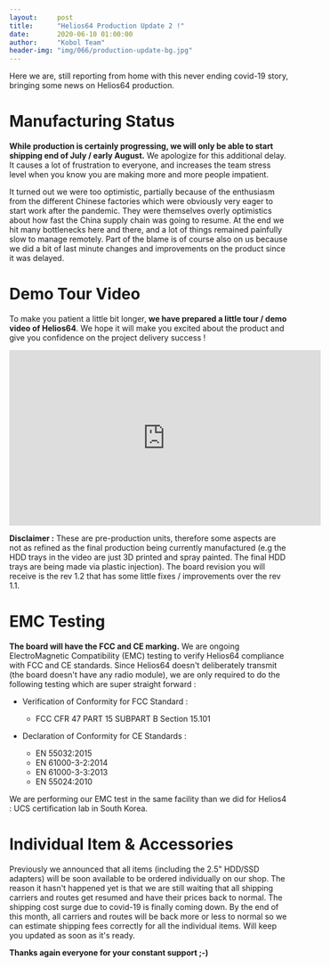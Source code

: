 ```yaml
---
layout:     post
title:      "Helios64 Production Update 2 !"
date:       2020-06-10 01:00:00
author:     "Kobol Team"
header-img: "img/066/production-update-bg.jpg"
---
```


Here we are, still reporting from home with this never ending covid-19 story, bringing some news on Helios64 production.

# Manufacturing Status

**While production is certainly progressing, we will only be able to start shipping end of July / early August.** We apologize for this additional delay. It causes a lot of frustration to everyone, and increases the team stress level when you know you are making more and more people impatient.

It turned out we were too optimistic, partially because of the enthusiasm from the different Chinese factories which were obviously very eager to start work after the pandemic. They were themselves overly optimistics about how fast the China supply chain was going to resume. At the end we hit many bottlenecks here and there, and a lot of things remained painfully slow to manage remotely. Part of the blame is of course also on us because we did a bit of last minute changes and improvements on the product since it was delayed.

# Demo Tour Video

To make you patient a little bit longer, **we have prepared a little tour / demo video of Helios64**. We hope it will make you excited about the product and give you confidence on the project delivery success !

<iframe width="560" height="315" src="https://www.youtube.com/embed/58coL23Bzzw" frameborder="0" allow="accelerometer; autoplay; encrypted-media; gyroscope; picture-in-picture" allowfullscreen></iframe>

**Disclaimer :** These are pre-production units, therefore some aspects are not as refined as the final production being currently manufactured (e.g the HDD trays in the video are just 3D printed and spray painted. The final HDD trays are being made via plastic injection). The board revision you will receive is the rev 1.2 that has some little fixes / improvements over the rev 1.1.

# EMC Testing

**The board will have the FCC and CE marking.** We are ongoing ElectroMagnetic Compatibility (EMC) testing to verify Helios64 compliance with FCC and CE standards. Since Helios64 doesn't deliberately transmit (the board doesn't have any radio module), we are only required to do the following testing which are super straight forward :

- Verification of Conformity for FCC Standard :
    * FCC CFR 47 PART 15 SUBPART B Section 15.101

- Declaration of Conformity for CE Standards :
    * EN 55032:2015
    * EN 61000-3-2:2014
    * EN 61000-3-3:2013
    * EN 55024:2010

We are performing our EMC test in the same facility than we did for Helios4 : UCS certification lab in South Korea.

# Individual Item & Accessories

Previously we announced that all items (including the 2.5" HDD/SSD adapters) will be soon available to be ordered individually on our shop. The reason it hasn't happened yet is that we are still waiting that all shipping carriers and routes get resumed and have their prices back to normal. The shipping cost surge due to covid-19 is finally coming down. By the end of this month, all carriers and routes will be back more or less to normal so we can estimate shipping fees correctly for all the individual items. Will keep you updated as soon as it's ready.

**Thanks again everyone for your constant support ;-)**
